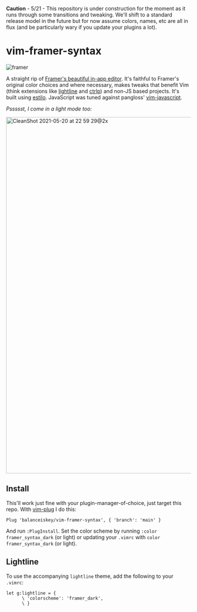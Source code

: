 **Caution** - 5/21 - This repository is under construction for the moment as it runs through some transitions and tweaking. We'll shift to a standard release model in the future but for now assume colors, names, etc are all in flux (and be particularly wary if you update your plugins a lot).

# vim-framer-syntax

![framer](https://user-images.githubusercontent.com/470240/60213611-64a8c380-9853-11e9-9933-b3d42d767a0e.gif)


A straight rip of [Framer's beautiful in-app editor](https://www.framer.com/support/using-framer/code-editor/). It's faithful to Framer's original color choices and where necessary, makes tweaks that benefit Vim (think extensions like [lightline](https://github.com/itchyny/lightline.vim) and [ctrlp](https://github.com/kien/ctrlp.vim)) and non-JS based projects. It's built using [estilo](https://github.com/jacoborus/estilo). JavaScript was tuned against pangloss' [vim-javascript](https://github.com/pangloss/vim-javascript).

_Pssssst, I come in a light mode too:_

<img width="970" alt="CleanShot 2021-05-20 at 22 59 29@2x" src="https://user-images.githubusercontent.com/470240/119080086-12309d00-b9bf-11eb-8ec6-f504bfd3207b.png">


## Install

This'll work just fine with your plugin-manager-of-choice, just target this repo. With [vim-plug](https://github.com/junegunn/vim-plug) I do this:

```
Plug 'balanceiskey/vim-framer-syntax', { 'branch': 'main' }
```

And run `:PlugInstall`. Set the color scheme by running `:color framer_syntax_dark` (or light) or updating your `.vimrc` with `color framer_syntax_dark` (or light).

## Lightline

To use the accompanying `lightline` theme, add the following to your `.vimrc`:

```
let g:lightline = {
      \ 'colorscheme': 'framer_dark',
      \ }
```


